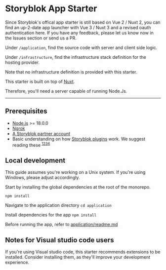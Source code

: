 # Storyblok App Starter
Since Storyblok's offical app starter is still based on Vue 2 / Nuxt 2, you can find an up-2-date app launcher with Vue 3 / Nuxt 3 and a revised oauth authentication here.
If you have any feedback, please let us know now in the Issues section or send us a PR.


Under `/application`, find the source code with server and client side logic.

Under `/infrastructure`, find the infrastructure stack definition for the hosting provider.


Note that no infrastructure definition is provided with this starter.

This starter is built on top of [Nuxt](https://nuxt.com/).

Therefore, you'll need a server capable of running Node.Js.

___

## Prerequisites

- [Node.js](https://nodejs.org/en) >= 18.0.0
- [Ngrok](https://ngrok.com/)
- [A Storyblok partner account](https://www.storyblok.com/partners)
- Basic understanding on how [Storyblok plugins](https://www.storyblok.com/docs/plugins/introduction) work.
  We suggest reading these <sup>[1](https://www.storyblok.com/docs/plugins/custom-application)</sup><sup>[2](https://www.storyblok.com/docs/authentication-apps)</sup><sup>[3](https://www.storyblok.com/tp/how-to-create-a-oauth2-authentication-flow-with-koa)</sup><sup>[4](https://www.storyblok.com/docs/plugins/tool)</sup>

## Local development

This guide assumes you're working on a Unix system. 
If you're using Windows, please adjust accordingly.

Start by installing the global dependencies at the root of the monorepo.

`npm install`

Navigate to the application directory
`cd application`

Install dependencies for the app
`npm install`

Before running the app, refer to [application/readme.md](/application/readme.md)

## Notes for Visual studio code users

If you're using Visual studio code, this starter recommends extensions to be installed.
Consider installing them, as they'll improve your development experience.
